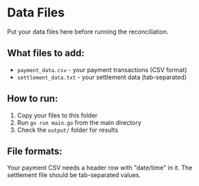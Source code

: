 # Data Files

Put your data files here before running the reconciliation.

## What files to add:

- `payment_data.csv` - your payment transactions (CSV format)
- `settlement_data.txt` - your settlement data (tab-separated)

## How to run:

1. Copy your files to this folder
2. Run `go run main.go` from the main directory
3. Check the `output/` folder for results

## File formats:

Your payment CSV needs a header row with "date/time" in it. The settlement file should be tab-separated values.
